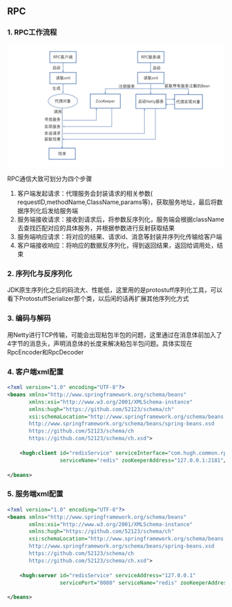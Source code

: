 ## RPC
 ### 1. RPC工作流程
    
<img src="./docs/rpc_flow_chart.jpg" />

RPC通信大致可划分为四个步骤<br>
1. 客户端发起请求：代理服务会封装请求的相关参数( requestID,methodName,ClassName,params等)，获取服务地址，最后将数据序列化后发给服务端
2. 服务端接收请求：接收到请求后，将参数反序列化，服务端会根据className去查找匹配对应的具体服务，并根据参数进行反射获取结果
3. 服务端响应请求：将对应的结果、请求id、消息等封装并序列化传输给客户端
4. 客户端接收响应：将响应的数据反序列化，得到返回结果，返回给调用处，结束

### 2. 序列化与反序列化
   JDK原生序列化之后的码流大、性能低，这里用的是protostuff序列化工具，可以看下ProtostuffSerializer那个类，以后闲的话再扩展其他序列化方式
    
### 3. 编码与解码
   用Netty进行TCP传输，可能会出现粘包半包的问题，这里通过在消息体前加入了4字节的消息头，声明消息体的长度来解决粘包半包问题。具体实现在RpcEncoder和RpcDecoder
   
### 4. 客户端xml配置
```xml
<?xml version="1.0" encoding="UTF-8"?>
<beans xmlns="http://www.springframework.org/schema/beans"
       xmlns:xsi="http://www.w3.org/2001/XMLSchema-instance"
       xmlns:hugh="https://github.com/52123/schema/ch"
       xsi:schemaLocation="http://www.springframework.org/schema/beans
       http://www.springframework.org/schema/beans/spring-beans.xsd
       https://github.com/52123/schema/ch
       https://github.com/52123/schema/ch.xsd">

    <hugh:client id="redisService" serviceInterface="com.hugh.common.rpc.RedisService"
                 serviceName="redis" zooKeeperAddress="127.0.0.1:2181"/>

</beans>
```

### 5. 服务端xml配置
```xml
<?xml version="1.0" encoding="UTF-8"?>
<beans xmlns="http://www.springframework.org/schema/beans"
       xmlns:xsi="http://www.w3.org/2001/XMLSchema-instance"
       xmlns:hugh="https://github.com/52123/schema/ch"
       xsi:schemaLocation="http://www.springframework.org/schema/beans
       http://www.springframework.org/schema/beans/spring-beans.xsd
       https://github.com/52123/schema/ch
       https://github.com/52123/schema/ch.xsd">

    <hugh:server id="redisService" serviceAddress="127.0.0.1"
                 servicePort="8080" serviceName="redis" zooKeeperAddress="127.0.0.1:2181"/>

</beans>
```